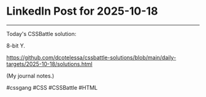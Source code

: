 # LinkedIn Post for 2025-10-18

---

Today's CSSBattle solution:

8-bit Y.

https://github.com/dcotelessa/cssbattle-solutions/blob/main/daily-targets/2025-10-18/solutions.html

(My journal notes.)

#cssgang #CSS #CSSBattle #HTML
